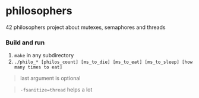 # philosophers
42 philosophers project about mutexes, semaphores and threads

### Build and run
1. ```make``` in any subdirectory
2. ```./philo_* [philos_count] [ms_to_die] [ms_to_eat] [ms_to_sleep] [how many times to eat]```
> last argument is optional

> ```-fsanitize=thread``` helps a lot
